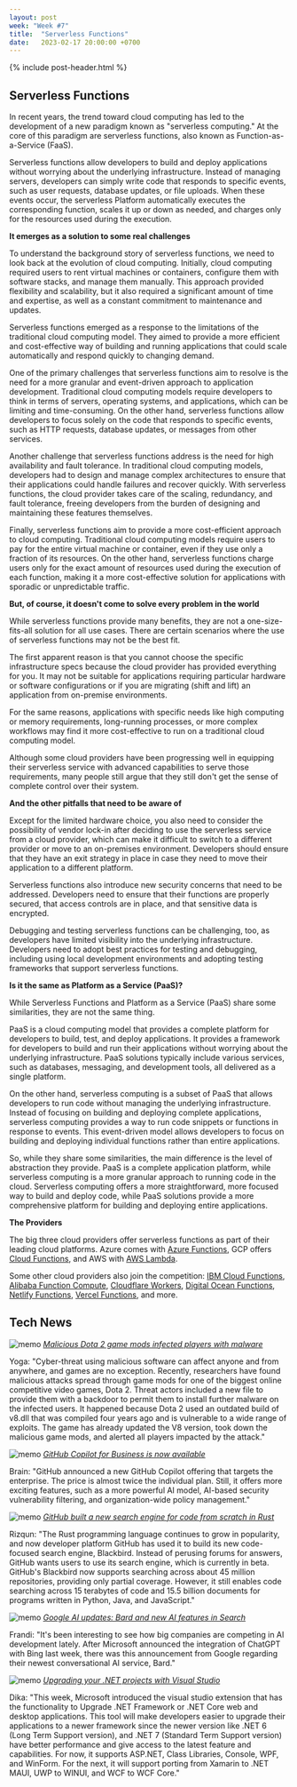 ```yaml
---
layout: post
week: "Week #7"
title:  "Serverless Functions"
date:   2023-02-17 20:00:00 +0700
---
```


{% include post-header.html %}

## Serverless Functions

In recent years, the trend toward cloud computing has led to the development of a new paradigm known as "serverless computing." At the core of this paradigm are serverless functions, also known as Function-as-a-Service (FaaS).

Serverless functions allow developers to build and deploy applications without worrying about the underlying infrastructure. Instead of managing servers, developers can simply write code that responds to specific events, such as user requests, database updates, or file uploads. When these events occur, the serverless Platform automatically executes the corresponding function, scales it up or down as needed, and charges only for the resources used during the execution.

__It emerges as a solution to some real challenges__

To understand the background story of serverless functions, we need to look back at the evolution of cloud computing. Initially, cloud computing required users to rent virtual machines or containers, configure them with software stacks, and manage them manually. This approach provided flexibility and scalability, but it also required a significant amount of time and expertise, as well as a constant commitment to maintenance and updates.

Serverless functions emerged as a response to the limitations of the traditional cloud computing model. They aimed to provide a more efficient and cost-effective way of building and running applications that could scale automatically and respond quickly to changing demand.

One of the primary challenges that serverless functions aim to resolve is the need for a more granular and event-driven approach to application development. Traditional cloud computing models require developers to think in terms of servers, operating systems, and applications, which can be limiting and time-consuming. On the other hand, serverless functions allow developers to focus solely on the code that responds to specific events, such as HTTP requests, database updates, or messages from other services.

Another challenge that serverless functions address is the need for high availability and fault tolerance. In traditional cloud computing models, developers had to design and manage complex architectures to ensure that their applications could handle failures and recover quickly. With serverless functions, the cloud provider takes care of the scaling, redundancy, and fault tolerance, freeing developers from the burden of designing and maintaining these features themselves.

Finally, serverless functions aim to provide a more cost-efficient approach to cloud computing. Traditional cloud computing models require users to pay for the entire virtual machine or container, even if they use only a fraction of its resources. On the other hand, serverless functions charge users only for the exact amount of resources used during the execution of each function, making it a more cost-effective solution for applications with sporadic or unpredictable traffic.

__But, of course, it doesn't come to solve every problem in the world__

While serverless functions provide many benefits, they are not a one-size-fits-all solution for all use cases. There are certain scenarios where the use of serverless functions may not be the best fit.

The first apparent reason is that you cannot choose the specific infrastructure specs because the cloud provider has provided everything for you. It may not be suitable for applications requiring particular hardware or software configurations or if you are migrating (shift and lift) an application from on-premise environments.

For the same reasons, applications with specific needs like high computing or memory requirements, long-running processes, or more complex workflows may find it more cost-effective to run on a traditional cloud computing model.

Although some cloud providers have been progressing well in equipping their serverless service with advanced capabilities to serve those requirements, many people still argue that they still don't get the sense of complete control over their system.

__And the other pitfalls that need to be aware of__

Except for the limited hardware choice, you also need to consider the possibility of vendor lock-in after deciding to use the serverless service from a cloud provider, which can make it difficult to switch to a different provider or move to an on-premises environment. Developers should ensure that they have an exit strategy in place in case they need to move their application to a different platform.

Serverless functions also introduce new security concerns that need to be addressed. Developers need to ensure that their functions are properly secured, that access controls are in place, and that sensitive data is encrypted.

Debugging and testing serverless functions can be challenging, too, as developers have limited visibility into the underlying infrastructure. Developers need to adopt best practices for testing and debugging, including using local development environments and adopting testing frameworks that support serverless functions.

__Is it the same as Platform as a Service (PaaS)?__

While Serverless Functions and Platform as a Service (PaaS) share some similarities, they are not the same thing.

PaaS is a cloud computing model that provides a complete platform for developers to build, test, and deploy applications. It provides a framework for developers to build and run their applications without worrying about the underlying infrastructure. PaaS solutions typically include various services, such as databases, messaging, and development tools, all delivered as a single platform.

On the other hand, serverless computing is a subset of PaaS that allows developers to run code without managing the underlying infrastructure. Instead of focusing on building and deploying complete applications, serverless computing provides a way to run code snippets or functions in response to events. This event-driven model allows developers to focus on building and deploying individual functions rather than entire applications.

So, while they share some similarities, the main difference is the level of abstraction they provide. PaaS is a complete application platform, while serverless computing is a more granular approach to running code in the cloud. Serverless computing offers a more straightforward, more focused way to build and deploy code, while PaaS solutions provide a more comprehensive platform for building and deploying entire applications.

__The Providers__

The big three cloud providers offer serverless functions as part of their leading cloud platforms. Azure comes with [Azure Functions](https://azure.microsoft.com/en-au/products/functions/), GCP offers  [Cloud Functions](https://cloud.google.com/functions/), and AWS with [AWS Lambda](https://aws.amazon.com/lambda/).

Some other cloud providers also join the competition: [IBM Cloud Functions](https://cloud.ibm.com/functions), [Alibaba Function Compute](https://www.alibabacloud.com/product/function-compute), [Cloudflare Workers](https://www.cloudflare.com/products/workers/), [Digital Ocean Functions](https://www.digitalocean.com/products/functions), [Netlify Functions](https://functions.netlify.com/), [Vercel Functions](https://vercel.com/docs/concepts/functions/serverless-functions), and more.

## Tech News

![memo](/assets/images/memo16.png) *[Malicious Dota 2 game mods infected players with malware](https://decoded.avast.io/janvojtesek/dota-2-under-attack-how-a-v8-bug-was-exploited-in-the-game/)*

Yoga: "Cyber-threat using malicious software can affect anyone and from anywhere, and games are no exception. Recently, researchers have found malicious attacks spread through game mods for one of the biggest online competitive video games, Dota 2. Threat actors included a new file to provide them with a backdoor to permit them to install further malware on the infected users. It happened because Dota 2 used an outdated build of v8.dll that was compiled four years ago and is vulnerable to a wide range of exploits. The game has already updated the V8 version, took down the malicious game mods, and alerted all players impacted by the attack."

![memo](/assets/images/memo16.png) *[GitHub Copilot for Business is now available](https://github.blog/2023-02-14-github-copilot-for-business-is-now-available/)*

Brain: "GitHub announced a new GitHub Copilot offering that targets the enterprise. The price is almost twice the individual plan. Still, it offers more exciting features, such as a more powerful AI model, AI-based security vulnerability filtering, and organization-wide policy management."

![memo](/assets/images/memo16.png) *[GitHub built a new search engine for code from scratch in Rust](https://www.zdnet.com/article/github-builds-a-search-engine-for-code-from-scratch-in-rust/)*

Rizqun: "The Rust programming language continues to grow in popularity, and now developer platform GitHub has used it to build its new code-focused search engine, Blackbird. Instead of perusing forums for answers, GitHub wants users to use its search engine, which is currently in beta. GitHub's Blackbird now supports searching across about 45 million repositories, providing only partial coverage. However, it still enables code searching across 15 terabytes of code and 15.5 billion documents for programs written in Python, Java, and JavaScript."

![memo](/assets/images/memo16.png) *[Google AI updates: Bard and new AI features in Search](https://blog.google/technology/ai/bard-google-ai-search-updates/)*

Frandi: "It's been interesting to see how big companies are competing in AI development lately. After Microsoft announced the integration of ChatGPT with Bing last week, there was this announcement from Google regarding their newest conversational AI service, Bard."

![memo](/assets/images/memo16.png) *[Upgrading your .NET projects with Visual Studio](https://devblogs.microsoft.com/dotnet/upgrade-assistant-now-in-visual-studio/)*

Dika: "This week, Microsoft introduced the visual studio extension that has the functionality to Upgrade .NET Framework or .NET Core web and desktop applications. This tool will make developers easier to upgrade their applications to a newer framework since the newer version like .NET 6 (Long Term Support version), and .NET 7 (Standard Term Support version) have better performance and give access to the latest feature and capabilities. For now, it supports ASP.NET, Class Libraries, Console, WPF, and WinForm. For the next, it will support porting from Xamarin to .NET MAUI, UWP to WINUI, and WCF to WCF Core."